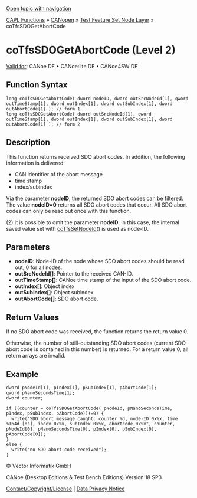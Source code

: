 [Open topic with navigation](../../../../../../CANoeDEFamily.htm#Topics/CAPLFunctions/CANopen/NodeLayerTFS/Functions/CAPLfunctionCoTfsSdoGetAbortCode.md)

[CAPL Functions](../../../CAPLfunctions.md) » [CANopen](../../CAPLfunctionsCANopenOverview.md) » [Test Feature Set Node Layer](../CAPLfunctionsCANopenNLTFSLevelOverview.md) » coTfsSDOGetAbortCode

# coTfsSDOGetAbortCode (Level 2)

[Valid for](../../../../Shared/FeatureAvailability.md):  CANoe DE • CANoe:lite DE • CANoe4SW DE

## Function Syntax

```plaintext
long coTfsSDOGetAbortCode( dword nodeID, dword outSrcNodeId[1], qword outTimeStamp[1], dword outIndex[1], dword outSubIndex[1], dword outAbortCode[1] ); // form 1
long coTfsSDOGetAbortCode( dword outSrcNodeId[1], qword outTimeStamp[1], dword outIndex[1], dword outSubIndex[1], dword outAbortCode[1] ); // form 2
```

## Description

This function returns received SDO abort codes. In addition, the following information is delivered:

- CAN identifier of the abort message
- time stamp
- index/subindex

Via the parameter **nodeID**, the returned SDO abort codes can be filtered. The value **nodeID=0** returns all SDO abort codes that occur. All SDO abort codes can only be read out once with this function.

(2) It is possible to omit the parameter **nodeID**. In this case, the internal saved value set with [coTfsSetNodeId()](CAPLfunctionCoTfsSetNodeId.md) is used as node-ID.

## Parameters

- **nodeID**: Node-ID of the node whose SDO abort codes should be read out, 0 for all nodes.
- **outSrcNodeId[]**: Pointer to the received CAN-ID.
- **outTimeStamp[]**: CANoe time stamp of the input of the SDO abort code.
- **outIndex[]**: Object index
- **outSubIndex[]**: Object subindex
- **outAbortCode[]**: SDO abort code.

## Return Values

If no SDO abort code was received, the function returns the return value 0.

Otherwise, the number of still-outstanding SDO abort codes (current SDO abort code is contained in this number) is returned. For a return value 0, all return arrays are invalid.

## Example

```plaintext
dword pNodeId[1], pIndex[1], pSubIndex[1], pAbortCode[1];
qword pNanoSecondsTime[1];
dword counter;

if ((counter = coTfsSDOGetAbortCode( pNodeId, pNanoSecondsTime, pIndex, pSubIndex, pAbortCode))!=0) {
  write("SDO abort message caught: counter %d, node-ID 0x%x, time %I64d [ns], index 0x%x, subIndex 0x%x, abortcode 0x%x", counter, pNodeId[0], pNanoSecondsTime[0], pIndex[0], pSubIndex[0], pAbortCode[0]);
}
else {
  write("no SDO abort code received");
}
```

© Vector Informatik GmbH

CANoe (Desktop Editions & Test Bench Editions) Version 18 SP3

[Contact/Copyright/License](../../../../Shared/ContactCopyrightLicense.md) | [Data Privacy Notice](https://www.vector.com/int/en/company/get-info/privacy-policy/)
